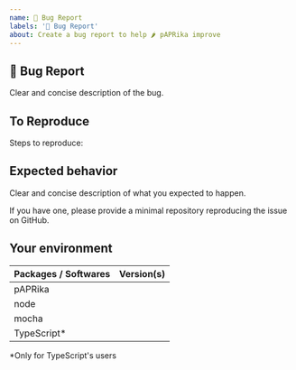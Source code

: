 ```yaml
---
name: 🐛 Bug Report
labels: '🐛 Bug Report'
about: Create a bug report to help 🌶 pAPRika improve
---
```


## 🐛 Bug Report

Clear and concise description of the bug.

## To Reproduce

Steps to reproduce:

## Expected behavior

Clear and concise description of what you expected to happen.

If you have one, please provide a minimal repository reproducing the issue on GitHub.

## Your environment

| Packages / Softwares | Version(s) |
| -------------------- | ---------- |
| pAPRika              |            |
| node                 |            |
| mocha                |            |
| TypeScript\*         |            |

\*Only for TypeScript's users
